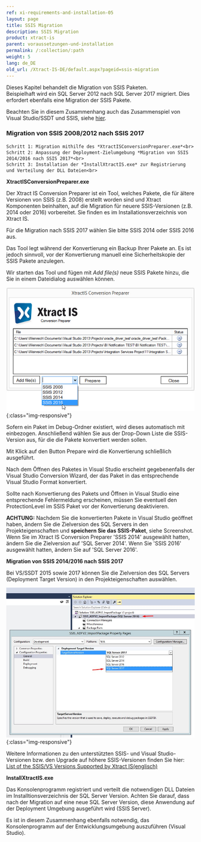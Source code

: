 ```yaml
---
ref: xi-requirements-and-installation-05
layout: page
title: SSIS Migration
description: SSIS Migration
product: xtract-is
parent: voraussetzungen-und-installation
permalink: /:collection/:path
weight: 5
lang: de_DE
old_url: /Xtract-IS-DE/default.aspx?pageid=ssis-migration
---
```


Dieses Kapitel behandelt die Migration von SSIS Paketen.<br>
Beispielhaft wird ein SQL Server 2012 nach SQL Server 2017 migriert. Dies erfordert ebenfalls eine Migration der SSIS Pakete.

Beachten Sie in diesem Zusammenhang auch das Zusammenspiel von Visual Studio/SSDT und SSIS, siehe [hier](https://kb.theobald-software.com/xtract-is/list-of-the-ssisvs-versions-supported-by-xtract-is).

### Migration von SSIS 2008/2012 nach SSIS 2017
```
Schritt 1: Migration mithilfe des *XtractISConversionPreparer.exe*<br>
Schritt 2: Anpassung der Deployment-Zielumgebung *Migration von SSIS 2014/2016 nach SSIS 2017*<br>
Schritt 3: Installation der *InstallXtractIS.exe* zur Registrierung und Verteilung der DLL Dateien<br>
```
**XtractISConversionPreparer.exe**

Der Xtract IS Conversion Preparer ist ein Tool, welches Pakete, die für ältere Versionen von SSIS (z.B. 2008) erstellt worden sind und Xtract Komponenten beinhalten, auf die Migration für neuere SSIS-Versionen (z.B. 2014 oder 2016) vorbereitet. Sie finden es im Installationsverzeichnis von Xtract IS.

Für die Migration nach SSIS 2017 wählen Sie bitte SSIS 2014 oder SSIS 2016 aus.

Das Tool legt während der Konvertierung ein Backup Ihrer Pakete an. Es ist jedoch sinnvoll, vor der Konvertierung manuell eine Sicherheitskopie der SSIS Pakete anzulegen.

Wir starten das Tool und fügen mit *Add file(s)* neue SSIS Pakete hinzu, die Sie in einem Dateidialog auswählen können.

![XIS_ConversionPreparer_2016](/img/content/XIS_ConversionPreparer_2016.jpg){:class="img-responsive"}

Sofern ein Paket im Debug-Ordner existiert, wird dieses automatisch mit einbezogen.
Anschließend wählen Sie aus der Drop-Down Liste die SSIS-Version aus, für die die Pakete konvertiert werden sollen.

Mit Klick auf den Button Prepare wird die Konvertierung schließlich ausgeführt.

Nach dem Öffnen des Paketes in Visual Studio erscheint gegebenenfalls der Visual Studio Conversion Wizard, der das Paket in das entsprechende Visual Studio Format konvertiert.

Sollte nach Konvertierung des Pakets und Öffnen in Visual Studio eine entsprechende Fehlermeldung erscheinen, müssen Sie eventuell den ProtectionLevel im SSIS Paket vor der Konvertierung deaktivieren.

**ACHTUNG:** 
Nachdem Sie die konvertierten Pakete in Visual Studio geöffnet haben, ändern Sie die Zielversion des SQL Servers in den Projekteigenschaften und **speichern Sie das SSIS-Paket**, siehe Screenshot.
Wenn Sie im Xtract IS Conversion Preparer 'SSIS 2014' ausgewählt hatten, ändern Sie die Zielversion auf 'SQL Server 2014'. Wenn Sie 'SSIS 2016' ausgewählt hatten, ändern Sie auf 'SQL Server 2016'.

**Migration von SSIS 2014/2016 nach SSIS 2017**

Bei VS/SSDT 2015 sowie 2017 können Sie die Zielversion des SQL Servers (Deployment Target Version) in den Projekteigenschaften auswählen.

![VS-Deployment-Target](/img/content/VS-Deployment-Target.jpg){:class="img-responsive"}

Weitere Informationen zu den unterstützten SSIS- und Visual Studio-Versionen bzw. den Upgrade auf höhere SSIS-Versionen finden Sie hier:<br> 
[List of the SSIS/VS Versions Supported by Xtract IS(englisch)](https://kb.theobald-software.com/xtract-is/list-of-the-ssisvs-versions-supported-by-xtract-is)

**InstallXtractIS.exe**

Das Konsolenprogramm registriert und verteilt die notwendigen DLL Dateien im Installtionsverzeichnis der SQL Server Version. Achten Sie darauf, dass nach der Migration auf eine neue SQL Server Version, diese Anwendung auf der Deployment Umgebung ausgeführt wird (SSIS Server). 

Es ist in diesem Zusammenhang ebenfalls notwendig, das Konsolenprogramm auf der Entwicklungsumgebung auszuführen (Visual Studio).
